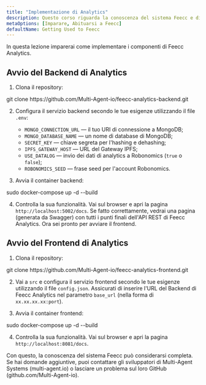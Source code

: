 ```yaml
---
title: "Implementazione di Analytics"
description: Questo corso riguarda la conoscenza del sistema Feecc e di tutti i suoi componenti.
metaOptions: [Imparare, Abituarsi a Feecc]
defaultName: Getting Used to Feecc
---
```


<RoboAcademyText fWeight="500">
In questa lezione imparerai come implementare i componenti di Feecc Analytics.
</RoboAcademyText>

## Avvio del Backend di Analytics

1. Clona il repository:

<LessonCodeWrapper language="bash" codeClass="big-code">
git clone https://github.com/Multi-Agent-io/feecc-analytics-backend.git
</LessonCodeWrapper>

2. Configura il servizio backend secondo le tue esigenze utilizzando il file `.env`:
    - `MONGO_CONNECTION_URL` — il tuo URI di connessione a MongoDB;
    - `MONGO_DATABASE_NAME` — un nome di database di MongoDB;
    - `SECRET_KEY` — chiave segreta per l'hashing e dehashing;
    - `IPFS_GATEWAY_HOST` — URL del Gateway IPFS;
    - `USE_DATALOG` — invio dei dati di analytics a Robonomics (`true` o `false`);
    - `ROBONOMICS_SEED` — frase seed per l'account Robonomics.

3. Avvia il container backend:

<LessonCodeWrapper language="bash">
sudo docker-compose up -d --build
</LessonCodeWrapper>

4. Controlla la sua funzionalità. Vai sul browser e apri la pagina `http://localhost:5002/docs`. Se fatto correttamente, vedrai una pagina (generata da Swagger) con tutti i punti finali dell'API REST di Feecc Analytics. Ora sei pronto per avviare il frontend.

## Avvio del Frontend di Analytics

1. Clona il repository:

<LessonCodeWrapper language="bash" codeClass="big-code">
git clone https://github.com/Multi-Agent-io/feecc-analytics-frontend.git
</LessonCodeWrapper>

2. Vai a `src` e configura il servizio frontend secondo le tue esigenze utilizzando il file `config.json`. Assicurati di inserire l'URL del Backend di Feecc Analytics nel parametro `base_url` (nella forma di `xx.xx.xx.xx:port`).

3. Avvia il container frontend:

<LessonCodeWrapper language="bash">
sudo docker-compose up -d --build
</LessonCodeWrapper>

4. Controlla la sua funzionalità. Vai sul browser e apri la pagina `http://localhost:8081/docs`.

<RoboAcademyText fWeight="500">
Con questo, la conoscenza del sistema Feecc può considerarsi completa. Se hai domande aggiuntive, puoi contattare gli sviluppatori di Multi-Agent Systems (multi-agent.io) o lasciare un problema sul loro GitHub (github.com/Multi-Agent-io).
</RoboAcademyText>